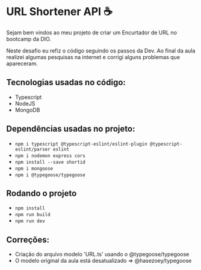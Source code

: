 # URL Shortener API :coffee:

Sejam bem vindos ao meu projeto de criar um Encurtador de URL no bootcamp da DIO.

Neste desafio eu refiz o código seguindo os passos da Dev.
Ao final da aula realizei algumas pesquisas na internet e corrigi alguns problemas que apareceram.

## Tecnologias usadas no código: 
 - Typescript
 - NodeJS
 - MongoDB

## Dependências usadas no projeto:
 - `npm i typescript @typescript-eslint/eslint-plugin @typescript-eslint/parser eslint`
 - `npm i nodemon express cors`
 - `npm install --save shortid`
 - `npm i mongoose`
 - `npm i @typegoose/typegoose`

## Rodando o projeto

- `npm install`
- `npm run build`
- `npm run dev`

## Correções: 
 - Criação do arquivo modelo 'URL.ts' usando o @typegoose/typegoose
 - O modelo original da aula está desatualizado => @hasezoey/typegoose

